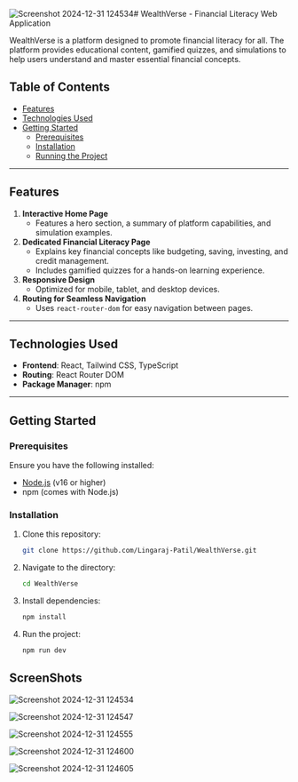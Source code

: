 ![Screenshot 2024-12-31 124534](https://github.com/user-attachments/assets/e7f7c123-5ea3-48a6-948a-c06920eba090)# WealthVerse - Financial Literacy Web Application

WealthVerse is a platform designed to promote financial literacy for all. The platform provides educational content, gamified quizzes, and simulations to help users understand and master essential financial concepts.

## Table of Contents
- [Features](#features)
- [Technologies Used](#technologies-used)
- [Getting Started](#getting-started)
  - [Prerequisites](#prerequisites)
  - [Installation](#installation)
  - [Running the Project](#running-the-project)



---

## Features
1. **Interactive Home Page**
   - Features a hero section, a summary of platform capabilities, and simulation examples.
2. **Dedicated Financial Literacy Page**
   - Explains key financial concepts like budgeting, saving, investing, and credit management.
   - Includes gamified quizzes for a hands-on learning experience.
3. **Responsive Design**
   - Optimized for mobile, tablet, and desktop devices.
4. **Routing for Seamless Navigation**
   - Uses `react-router-dom` for easy navigation between pages.

---

## Technologies Used
- **Frontend**: React, Tailwind CSS, TypeScript
- **Routing**: React Router DOM
- **Package Manager**: npm

---

## Getting Started

### Prerequisites
Ensure you have the following installed:
- [Node.js](https://nodejs.org/) (v16 or higher)
- npm (comes with Node.js)

### Installation
1. Clone this repository:
   ```bash
   git clone https://github.com/Lingaraj-Patil/WealthVerse.git
   ```

2. Navigate to the directory:
    ```bash
    cd WealthVerse
    ```

3. Install dependencies: 
    ```bash
    npm install
    ```

4. Run the project:
    ```bash
    npm run dev
    ```

## ScreenShots

![Screenshot 2024-12-31 124534](https://github.com/user-attachments/assets/43738431-fc2c-4fb7-8593-541ecbaeeec6)

![Screenshot 2024-12-31 124547](https://github.com/user-attachments/assets/ed9ccca5-4381-4e9b-98bc-1d56f77e2105)

![Screenshot 2024-12-31 124555](https://github.com/user-attachments/assets/c3acb30a-2c49-4e54-9098-765cfec71acc)

![Screenshot 2024-12-31 124600](https://github.com/user-attachments/assets/eb918900-1a77-4f2f-813c-c9cfdc46d7fe)

![Screenshot 2024-12-31 124605](https://github.com/user-attachments/assets/f1f1cbc4-5002-4730-bcb7-d367858103db)






